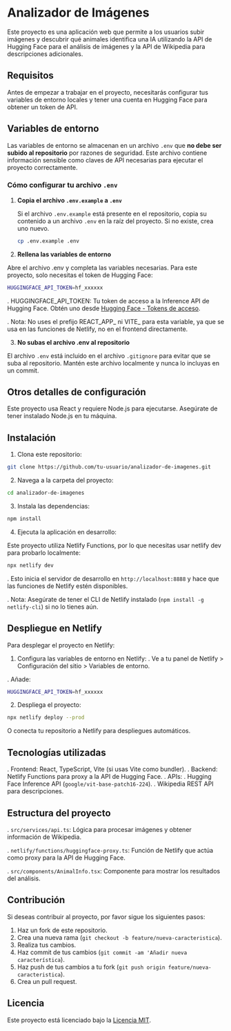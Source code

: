 # Analizador de Imágenes

Este proyecto es una aplicación web que permite a los usuarios subir imágenes y descubrir qué animales identifica una IA utilizando la API de Hugging Face para el análisis de imágenes y la API de Wikipedia para descripciones adicionales.

## Requisitos

Antes de empezar a trabajar en el proyecto, necesitarás configurar tus variables de entorno locales y tener una cuenta en Hugging Face para obtener un token de API.

## Variables de entorno

Las variables de entorno se almacenan en un archivo `.env` que **no debe ser subido al repositorio** por razones de seguridad. Este archivo contiene información sensible como claves de API necesarias para ejecutar el proyecto correctamente.

### Cómo configurar tu archivo `.env`

1. **Copia el archivo `.env.example` a `.env`**

   Si el archivo `.env.example` está presente en el repositorio, copia su contenido a un archivo `.env` en la raíz del proyecto. Si no existe, crea uno nuevo.

   ```bash
   cp .env.example .env
   ```

2. **Rellena las variables de entorno**

Abre el archivo .env y completa las variables necesarias. Para este proyecto, solo necesitas el token de Hugging Face:

```bash
HUGGINGFACE_API_TOKEN=hf_xxxxxx
```

  . HUGGINGFACE_API_TOKEN: Tu token de acceso a la Inference API de Hugging Face. Obtén uno desde [Hugging Face - Tokens de acceso](https://huggingface.co/settings/tokens).

  . Nota: No uses el prefijo REACT_APP_ ni VITE_ para esta variable, ya que se usa en las funciones de Netlify, no en el frontend directamente.


3. **No subas el archivo .env al repositorio**

El archivo `.env` está incluido en el archivo `.gitignore` para evitar que se suba al repositorio. Mantén este archivo localmente y nunca lo incluyas en un commit.

## Otros detalles de configuración

Este proyecto usa React y requiere Node.js para ejecutarse. Asegúrate de tener instalado Node.js en tu máquina.

## Instalación

1. Clona este repositorio:

```bash
git clone https://github.com/tu-usuario/analizador-de-imagenes.git
```

2. Navega a la carpeta del proyecto:

```bash
cd analizador-de-imagenes
```

3. Instala las dependencias:

```bash
npm install
```

4. Ejecuta la aplicación en desarrollo:

  Este proyecto utiliza Netlify Functions, por lo que necesitas usar netlify dev para probarlo localmente:

  ```bash
  npx netlify dev
  ```

  . Esto inicia el servidor de desarrollo en `http://localhost:8888` y hace que las funciones de Netlify estén disponibles.

  . Nota: Asegúrate de tener el CLI de Netlify instalado (`npm install -g netlify-cli`) si no lo tienes aún.

## Despliegue en Netlify

Para desplegar el proyecto en Netlify:

1. Configura las variables de entorno en Netlify:
  . Ve a tu panel de Netlify > Configuración del sitio > Variables de entorno.

  . Añade:

  ```bash
  HUGGINGFACE_API_TOKEN=hf_xxxxxx
  ```

2. Despliega el proyecto:

  ```bash
  npx netlify deploy --prod
  ```

  O conecta tu repositorio a Netlify para despliegues automáticos.

## Tecnologías utilizadas
. Frontend: React, TypeScript, Vite (si usas Vite como bundler).
. Backend: Netlify Functions para proxy a la API de Hugging Face.
. APIs: 
  . Hugging Face Inference API (`google/vit-base-patch16-224`).
  . Wikipedia REST API para descripciones.

## Estructura del proyecto
. `src/services/api.ts`: Lógica para procesar imágenes y obtener información de Wikipedia.

. `netlify/functions/huggingface-proxy.ts`: Función de Netlify que actúa como proxy para la API de Hugging Face.

. `src/components/AnimalInfo.tsx`: Componente para mostrar los resultados del análisis.


## Contribución
Si deseas contribuir al proyecto, por favor sigue los siguientes pasos:

1. Haz un fork de este repositorio.
2. Crea una nueva rama (`git checkout -b feature/nueva-caracteristica`).
3. Realiza tus cambios.
4. Haz commit de tus cambios (`git commit -am 'Añadir nueva característica`).
5. Haz push de tus cambios a tu fork (`git push origin feature/nueva-caracteristica`).
6. Crea un pull request.

## Licencia
Este proyecto está licenciado bajo la [Licencia MIT](LICENSE).
